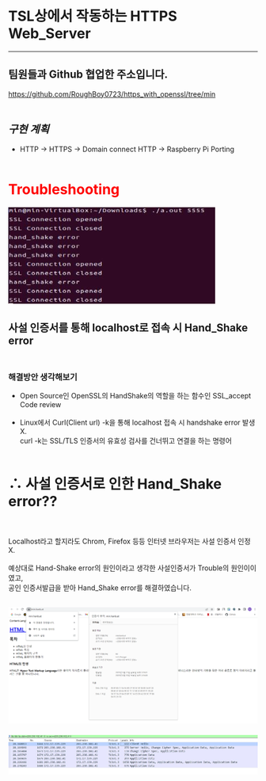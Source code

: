 # TSL상에서 작동하는 HTTPS Web_Server
---
## 팀원들과 Github 협업한 주소입니다.</br>
https://github.com/RoughBoy0723/https_with_openssl/tree/min
</br></br>
## *구현 계획*
 * HTTP -> HTTPS -> Domain connect HTTP -> Raspberry Pi Porting
</br></br>

# **<span style="color:red"> Troubleshooting</span>**</br>
![Alt text](/image/handshake_err.JPG)
 </br>
 ## 사설 인증서를 통해 localhost로 접속 시 Hand_Shake error </br></br>
 ### **해결방안 생각해보기**
 * Open Source인 OpenSSL의 HandShake의 역할을 하는 함수인 SSL_accept Code review</br></br>
 * Linux에서 Curl(Client url) -k을 통해 localhost 접속 시 handshake error 발생 X.</br>curl -k는 SSL/TLS 인증서의 유효성 검사를 건너뛰고 연결을 하는 명령어 </br></br>
# ∴ 사설 인증서로 인한 Hand_Shake error??</br></br>
Localhost라고 할지라도 Chrom, Firefox 등등 인터넷 브라우저는 사설 인증서 인정 X.</br></br>
예상대로 Hand-Shake error의 원인이라고 생각한 사설인증서가 Trouble의 원인이이였고,</br> 공인 인증서발급을 받아 Hand_Shake error를 해결하였습니다.
</br>


![Alt text](/image/domain.png)
---
![Alt text](/image/domain_wireshark.png)
